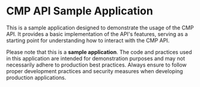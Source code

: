# CMP API Sample Application

This is a sample application designed to demonstrate the usage of the CMP API. It provides a basic implementation of the API's features, serving as a starting point for understanding how to interact with the CMP API.

Please note that this is a **sample application**. The code and practices used in this application are intended for demonstration purposes and may not necessarily adhere to production best practices. Always ensure to follow proper development practices and security measures when developing production applications.
